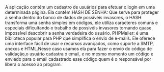 A aplicação contém um cadastro de usuários para efetuar o login em uma determinada página.
Ela contém HASH DE SENHA: Que serve para proteger a senha dentro do banco de dados de possivéis invasores, o HASH transforma uma senha simples em códigos, ele utiliza caracteres comuns e especiais dificultando o trabalho de possivéis invasores tornando quase impossível descobrir a senha verdadeira do usuário.
PHPMailer: é uma biblioteca popular para PHP que simplifica o envio de e-mails. Ele oferece uma interface fácil de usar e recursos avançados, como suporte a SMTP, anexos e HTML.Nesse caso usamos ela para fazer o envio do código de validação,o usuário cadastra o email, e no mesmo momento um código e enviado para o email cadastrado esse código quem é o responsável por libera o acesso ao program.

